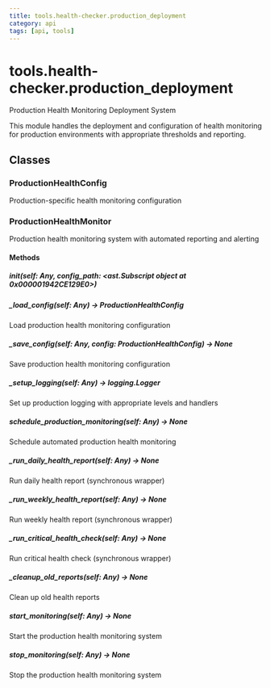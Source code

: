 ```yaml
---
title: tools.health-checker.production_deployment
category: api
tags: [api, tools]
---
```


# tools.health-checker.production_deployment

Production Health Monitoring Deployment System

This module handles the deployment and configuration of health monitoring
for production environments with appropriate thresholds and reporting.

## Classes

### ProductionHealthConfig

Production-specific health monitoring configuration

### ProductionHealthMonitor

Production health monitoring system with automated reporting and alerting

#### Methods

##### __init__(self: Any, config_path: <ast.Subscript object at 0x000001942CE129E0>)



##### _load_config(self: Any) -> ProductionHealthConfig

Load production health monitoring configuration

##### _save_config(self: Any, config: ProductionHealthConfig) -> None

Save production health monitoring configuration

##### _setup_logging(self: Any) -> logging.Logger

Set up production logging with appropriate levels and handlers

##### schedule_production_monitoring(self: Any) -> None

Schedule automated production health monitoring

##### _run_daily_health_report(self: Any) -> None

Run daily health report (synchronous wrapper)

##### _run_weekly_health_report(self: Any) -> None

Run weekly health report (synchronous wrapper)

##### _run_critical_health_check(self: Any) -> None

Run critical health check (synchronous wrapper)

##### _cleanup_old_reports(self: Any) -> None

Clean up old health reports

##### start_monitoring(self: Any) -> None

Start the production health monitoring system

##### stop_monitoring(self: Any) -> None

Stop the production health monitoring system

